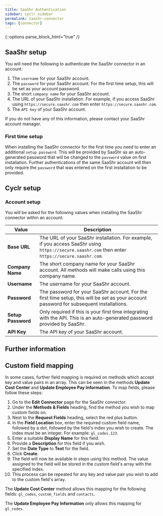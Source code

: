 ```yaml
---
title: SaaShr Authentication
sidebar: cyclr_sidebar
permalink: saashr-connector
tags: [connector]
---
```

{::options parse_block_html="true" /}
<section class="card py-5 my-5">
<a name="saashr-setup"></a>

# SaaShr setup

You will need the following to authenticate the SaaShr connector in an account:

1. The `username` for your SaaShr account.
2. The `password` for your SaaShr account. For the first time setup, this will be set as your account password.
3. The short `company name` for your SaaShr account.
4. The URL of your SaaShr installation. For example, if you access SaaShr using `https://secure.saashr.com` then enter `https://secure.saashr.com`.
5. The `API key` of your SaaShr account.

If you do not have any of this information, please contact your SaaShr account manager.

<a name="first-time-setup"></a>

### First time setup

When installing the SaaShr connector for the first time you need to enter an additional `setup password`. This will be provided by SaaShr as an auto-generated password that will be changed to the `password` value on first installation. Further authentications of the same SaaShr account will then only require the `password` that was entered on the first installation to be provided.

<a name="cyclr-setup"></a>

# Cyclr setup

<a name="account-setup"></a>

### Account setup

You will be asked for the following values when installing the SaaShr connector within an account:

| Value              | Description                                                                                                                                      |
| ------------------ | ------------------------------------------------------------------------------------------------------------------------------------------------ |
| **Base URL**       | The URL of your SaaShr installation. For example, if you access SaaShr using `https://secure.saashr.com` then enter `https://secure.saashr.com`. |
| **Company Name**   | The short company name for your SaaShr account. All methods will make calls using this company name.                                             |
| **Username**       | The username for your SaaShr account.                                                                                                            |
| **Password**       | The password for your SaaShr account. For the first time setup, this will be set as your account password for subsequent installations.          |
| **Setup Password** | Only required if this is your first time integrating with the API. This is an auto-generated password provided by SaaShr.                        |
| **API Key**        | The API key of your SaaShr account.                                                                                                              |

# Further information

## Custom field mapping
In some cases, further field mapping is required on methods which accept key and value pairs in an array. This can be seen in the methods **Update Cost Center** and **Update Employee Pay Information**. To map fields, please follow these steps:

1. Go to the **Edit Connector** page for the SaaShr connector.
2. Under the **Methods & Fields** heading, find the method you wish to map custom fields on.
3. Next to the **Request Fields** heading, select the red plus button.
4. In the **Field Location** box, enter the required custom field name, followed by a dot, followed by the field's index you wish to create. The index must be an integer. For example: `gl_codes.123`.
5. Enter a suitable **Display Name** for this field.
6. Provide a **Description** for this field if you wish.
7. Set the **Date Type** to **Text** for the field.
8. Click **Create**.
9. The field will now be available in steps using this method. The value assigned to the field will be stored in the custom field's array with the specified index.
10. This process can be repeated for any key and value pair you wish to add to the custom field's array.

The **Update Cost Center** method allows this mapping for the following fields: `gl_codes`, `custom_fields` and `contacts`.

The **Update Employee Pay Information** only allows this mapping for `gl_codes`.

</section>
